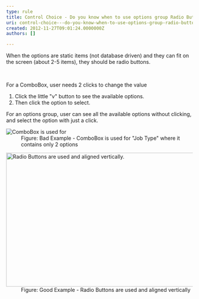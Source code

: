 ```yaml
---
type: rule
title: Control Choice - Do you know when to use options group Radio Buttons instead of ComboBox?
uri: control-choice---do-you-know-when-to-use-options-group-radio-buttons-instead-of-combobox
created: 2012-11-27T09:01:24.0000000Z
authors: []

---
```




<span class='intro'> <p>When the options are static items (not database driven) and they can fit on the screen (about 2-5 items), they should be radio buttons.</p> </span>

​<div>For a ComboBox, user needs 2 clicks to change the value</div>
<ol><li>Click the little &quot;v&quot; button to see the available options.</li>
<li>Then click the option to select.</li></ol>
<div>For an options group, user can see all the available options without clicking, and select the option with just a click.</div>
<dl class="badImage"><dt><img alt="ComboBox is used for " src="http&#58;//www.ssw.com.au/ssw/Standards/Rules/Images/NotUsingRadioButtons.gif" /></dt>
<dd>Figure&#58; Bad Example - ComboBox is used for &quot;Job Type&quot; where it contains only 2 options</dd></dl>
<dl class="goodImage"><dt><img alt="Radio Buttons are used and aligned vertically." src="http&#58;//www.ssw.com.au/ssw/Standards/Rules/Images/UsingRadioButtons.gif" width="544" height="362" /></dt>
<dd>Figure&#58; Good Example - Radio Buttons are used and aligned vertically</dd></dl>



